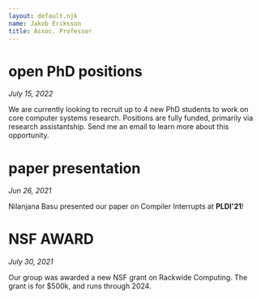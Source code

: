 ```yaml
---
layout: default.njk
name: Jakob Eriksson
title: Assoc. Professor
---
```


# open PhD positions
_July 15, 2022_

We are currently looking to recruit up to 4 new PhD students to work on core computer systems research. Positions are fully funded, primarily via research assistantship. Send me an email to learn more about this opportunity. 

# paper presentation
_Jun 26, 2021_

Nilanjana Basu presented our paper on Compiler Interrupts at __PLDI'21__! 

# NSF AWARD
_July 30, 2021_ 

Our group was awarded a new NSF grant on Rackwide Computing. The grant is for $500k, and runs through 2024. 